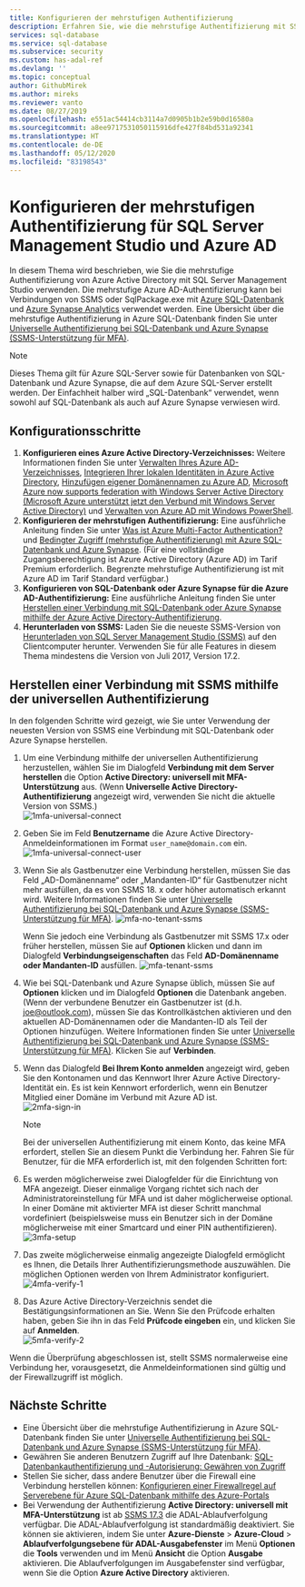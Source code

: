 ```yaml
---
title: Konfigurieren der mehrstufigen Authentifizierung
description: Erfahren Sie, wie die mehrstufige Authentifizierung mit SSMS für SQL-Datenbank und Azure Synapse Analytics verwendet wird.
services: sql-database
ms.service: sql-database
ms.subservice: security
ms.custom: has-adal-ref
ms.devlang: ''
ms.topic: conceptual
author: GithubMirek
ms.author: mireks
ms.reviewer: vanto
ms.date: 08/27/2019
ms.openlocfilehash: e551ac54414cb3114a7d0905b1b2e59b0d16580a
ms.sourcegitcommit: a8ee9717531050115916dfe427f84bd531a92341
ms.translationtype: HT
ms.contentlocale: de-DE
ms.lasthandoff: 05/12/2020
ms.locfileid: "83198543"
---
```

# <a name="configure-multi-factor-authentication-for-sql-server-management-studio-and-azure-ad"></a>Konfigurieren der mehrstufigen Authentifizierung für SQL Server Management Studio und Azure AD

In diesem Thema wird beschrieben, wie Sie die mehrstufige Authentifizierung von Azure Active Directory mit SQL Server Management Studio verwenden. Die mehrstufige Azure AD-Authentifizierung kann bei Verbindungen von SSMS oder SqlPackage.exe mit [Azure SQL-Datenbank](sql-database-technical-overview.md) und [Azure Synapse Analytics](../synapse-analytics/sql-data-warehouse/sql-data-warehouse-overview-what-is.md) verwendet werden. Eine Übersicht über die mehrstufige Authentifizierung in Azure SQL-Datenbank finden Sie unter [Universelle Authentifizierung bei SQL-Datenbank und Azure Synapse (SSMS-Unterstützung für MFA)](sql-database-ssms-mfa-authentication.md).

> [!NOTE]
> Dieses Thema gilt für Azure SQL-Server sowie für Datenbanken von SQL-Datenbank und Azure Synapse, die auf dem Azure SQL-Server erstellt werden. Der Einfachheit halber wird „SQL-Datenbank“ verwendet, wenn sowohl auf SQL-Datenbank als auch auf Azure Synapse verwiesen wird.

## <a name="configuration-steps"></a>Konfigurationsschritte

1. **Konfigurieren eines Azure Active Directory-Verzeichnisses:** Weitere Informationen finden Sie unter [Verwalten Ihres Azure AD-Verzeichnisses](https://msdn.microsoft.com/library/azure/hh967611.aspx), [Integrieren Ihrer lokalen Identitäten in Azure Active Directory](../active-directory/hybrid/whatis-hybrid-identity.md), [Hinzufügen eigener Domänennamen zu Azure AD](https://azure.microsoft.com/blog/20../../windows-azure-now-supports-federation-with-windows-server-active-directory/), [Microsoft Azure now supports federation with Windows Server Active Directory (Microsoft Azure unterstützt jetzt den Verbund mit Windows Server Active Directory)](https://azure.microsoft.com/blog/20../../windows-azure-now-supports-federation-with-windows-server-active-directory/) und [Verwalten von Azure AD mit Windows PowerShell](https://msdn.microsoft.com/library/azure/jj151815.aspx).
2. **Konfigurieren der mehrstufigen Authentifizierung:** Eine ausführliche Anleitung finden Sie unter [Was ist Azure Multi-Factor Authentication?](../active-directory/authentication/multi-factor-authentication.md) und [Bedingter Zugriff (mehrstufige Authentifizierung) mit Azure SQL-Datenbank und Azure Synapse](sql-database-conditional-access.md). (Für eine vollständige Zugangsberechtigung ist Azure Active Directory (Azure AD) im Tarif Premium erforderlich. Begrenzte mehrstufige Authentifizierung ist mit Azure AD im Tarif Standard verfügbar.)
3. **Konfigurieren von SQL-Datenbank oder Azure Synapse für die Azure AD-Authentifizierung:** Eine ausführliche Anleitung finden Sie unter [Herstellen einer Verbindung mit SQL-Datenbank oder Azure Synapse mithilfe der Azure Active Directory-Authentifizierung](sql-database-aad-authentication.md).
4. **Herunterladen von SSMS:** Laden Sie die neueste SSMS-Version von [Herunterladen von SQL Server Management Studio (SSMS)](https://msdn.microsoft.com/library/mt238290.aspx) auf den Clientcomputer herunter. Verwenden Sie für alle Features in diesem Thema mindestens die Version von Juli 2017, Version 17.2.  

## <a name="connecting-by-using-universal-authentication-with-ssms"></a>Herstellen einer Verbindung mit SSMS mithilfe der universellen Authentifizierung

In den folgenden Schritte wird gezeigt, wie Sie unter Verwendung der neuesten Version von SSMS eine Verbindung mit SQL-Datenbank oder Azure Synapse herstellen.

1. Um eine Verbindung mithilfe der universellen Authentifizierung herzustellen, wählen Sie im Dialogfeld **Verbindung mit dem Server herstellen** die Option **Active Directory: universell mit MFA-Unterstützung** aus. (Wenn **Universelle Active Directory-Authentifizierung** angezeigt wird, verwenden Sie nicht die aktuelle Version von SSMS.)  
   ![1mfa-universal-connect][1]  
2. Geben Sie im Feld **Benutzername** die Azure Active Directory-Anmeldeinformationen im Format `user_name@domain.com` ein.  
   ![1mfa-universal-connect-user](./media/sql-database-ssms-mfa-auth/1mfa-universal-connect-user.png)   
3. Wenn Sie als Gastbenutzer eine Verbindung herstellen, müssen Sie das Feld „AD-Domänenname“ oder „Mandanten-ID“ für Gastbenutzer nicht mehr ausfüllen, da es von SSMS 18. x oder höher automatisch erkannt wird. Weitere Informationen finden Sie unter [Universelle Authentifizierung bei SQL-Datenbank und Azure Synapse (SSMS-Unterstützung für MFA)](sql-database-ssms-mfa-authentication.md).
   ![mfa-no-tenant-ssms](./media/sql-database-ssms-mfa-auth/mfa-no-tenant-ssms.png)

   Wenn Sie jedoch eine Verbindung als Gastbenutzer mit SSMS 17.x oder früher herstellen, müssen Sie auf **Optionen** klicken und dann im Dialogfeld **Verbindungseigenschaften** das Feld **AD-Domänenname oder Mandanten-ID** ausfüllen.
   ![mfa-tenant-ssms](./media/sql-database-ssms-mfa-auth/mfa-tenant-ssms.png)

4. Wie bei SQL-Datenbank und Azure Synapse üblich, müssen Sie auf **Optionen** klicken und im Dialogfeld **Optionen** die Datenbank angeben. (Wenn der verbundene Benutzer ein Gastbenutzer ist (d.h. joe@outlook.com), müssen Sie das Kontrollkästchen aktivieren und den aktuellen AD-Domänennamen oder die Mandanten-ID als Teil der Optionen hinzufügen. Weitere Informationen finden Sie unter [Universelle Authentifizierung bei SQL-Datenbank und Azure Synapse (SSMS-Unterstützung für MFA)](sql-database-ssms-mfa-authentication.md). Klicken Sie auf **Verbinden**.  
5. Wenn das Dialogfeld **Bei Ihrem Konto anmelden** angezeigt wird, geben Sie den Kontonamen und das Kennwort Ihrer Azure Active Directory-Identität ein. Es ist kein Kennwort erforderlich, wenn ein Benutzer Mitglied einer Domäne im Verbund mit Azure AD ist.  
   ![2mfa-sign-in][2]  

   > [!NOTE]
   > Bei der universellen Authentifizierung mit einem Konto, das keine MFA erfordert, stellen Sie an diesem Punkt die Verbindung her. Fahren Sie für Benutzer, für die MFA erforderlich ist, mit den folgenden Schritten fort:
   >  
   
6. Es werden möglicherweise zwei Dialogfelder für die Einrichtung von MFA angezeigt. Dieser einmalige Vorgang richtet sich nach der Administratoreinstellung für MFA und ist daher möglicherweise optional. In einer Domäne mit aktivierter MFA ist dieser Schritt manchmal vordefiniert (beispielsweise muss ein Benutzer sich in der Domäne möglicherweise mit einer Smartcard und einer PIN authentifizieren).  
   ![3mfa-setup][3]  
7. Das zweite möglicherweise einmalig angezeigte Dialogfeld ermöglicht es Ihnen, die Details Ihrer Authentifizierungsmethode auszuwählen. Die möglichen Optionen werden von Ihrem Administrator konfiguriert.  
   ![4mfa-verify-1][4]  
8. Das Azure Active Directory-Verzeichnis sendet die Bestätigungsinformationen an Sie. Wenn Sie den Prüfcode erhalten haben, geben Sie ihn in das Feld **Prüfcode eingeben** ein, und klicken Sie auf **Anmelden**.  
   ![5mfa-verify-2][5]  

Wenn die Überprüfung abgeschlossen ist, stellt SSMS normalerweise eine Verbindung her, vorausgesetzt, die Anmeldeinformationen sind gültig und der Firewallzugriff ist möglich.

## <a name="next-steps"></a>Nächste Schritte

- Eine Übersicht über die mehrstufige Authentifizierung in Azure SQL-Datenbank finden Sie unter [Universelle Authentifizierung bei SQL-Datenbank und Azure Synapse (SSMS-Unterstützung für MFA)](sql-database-ssms-mfa-authentication.md).  
- Gewähren Sie anderen Benutzern Zugriff auf Ihre Datenbank: [SQL-Datenbankauthentifizierung und -Autorisierung: Gewähren von Zugriff](sql-database-manage-logins.md)  
- Stellen Sie sicher, dass andere Benutzer über die Firewall eine Verbindung herstellen können: [Konfigurieren einer Firewallregel auf Serverebene für Azure SQL-Datenbank mithilfe des Azure-Portals](sql-database-configure-firewall-settings.md)  
- Bei Verwendung der Authentifizierung **Active Directory: universell mit MFA-Unterstützung** ist ab [SSMS 17.3](https://docs.microsoft.com/sql/ssms/download-sql-server-management-studio-ssms) die ADAL-Ablaufverfolgung verfügbar. Die ADAL-Ablaufverfolgung ist standardmäßig deaktiviert. Sie können sie aktivieren, indem Sie unter **Azure-Dienste** > **Azure-Cloud** > **Ablaufverfolgungsebene für ADAL-Ausgabefenster** im Menü **Optionen** die **Tools** verwenden und im Menü **Ansicht** die Option **Ausgabe** aktivieren. Die Ablaufverfolgungen im Ausgabefenster sind verfügbar, wenn Sie die Option **Azure Active Directory** aktivieren.   


[1]: ./media/sql-database-ssms-mfa-auth/1mfa-universal-connect.png
[2]: ./media/sql-database-ssms-mfa-auth/2mfa-sign-in.png
[3]: ./media/sql-database-ssms-mfa-auth/3mfa-setup.png
[4]: ./media/sql-database-ssms-mfa-auth/4mfa-verify-1.png
[5]: ./media/sql-database-ssms-mfa-auth/5mfa-verify-2.png

